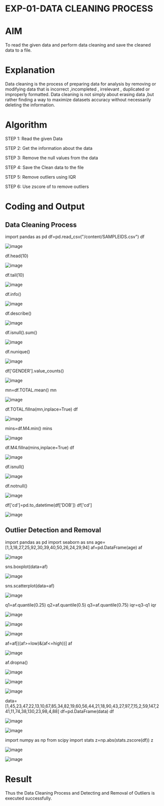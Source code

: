 # EXP-01-DATA CLEANING PROCESS
# AIM
To read the given data and perform data cleaning and save the cleaned data to a file.

# Explanation
Data cleaning is the process of preparing data for analysis by removing or modifying data that is incorrect ,incompleted , irrelevant , duplicated or improperly formatted. Data cleaning is not simply about erasing data ,but rather finding a way to maximize datasets accuracy without necessarily deleting the information.

# Algorithm
STEP 1: Read the given Data

STEP 2: Get the information about the data

STEP 3: Remove the null values from the data

STEP 4: Save the Clean data to the file

STEP 5: Remove outliers using IQR

STEP 6: Use zscore of to remove outliers

# Coding and Output

## Data Cleaning Process

import pandas as pd
df=pd.read_csv("/content/SAMPLEIDS.csv")
df

![image](https://github.com/varshasharon/exno1/assets/98278161/792962ae-74e2-467f-b239-66d6a3b1fad6)


df.head(10)

![image](https://github.com/varshasharon/exno1/assets/98278161/459e1284-94c5-427b-aa17-10f452c34bd9)


df.tail(10)

![image](https://github.com/varshasharon/exno1/assets/98278161/f1921df1-c8a4-4aca-b547-dd0c8aae9ab6)


df.info()

![image](https://github.com/varshasharon/exno1/assets/98278161/9d8a183f-79b0-42fc-b6b7-d790fb4321a8)


df.describe()

![image](https://github.com/varshasharon/exno1/assets/98278161/de034941-e97e-4eed-9cdb-bd8f05ce8daa)


df.isnull().sum()

![image](https://github.com/varshasharon/exno1/assets/98278161/19684aa0-d7e1-4b0f-8198-16f0cbf4e2c4)


df.nunique()

![image](https://github.com/varshasharon/exno1/assets/98278161/bdb28f9b-a0f4-418b-8847-a07427ecd9bc)


df['GENDER'].value_counts()

![image](https://github.com/varshasharon/exno1/assets/98278161/61529e50-bd7d-4f13-956f-4831bd60e499)


mn=df.TOTAL.mean()
mn

![image](https://github.com/varshasharon/exno1/assets/98278161/ad0351fe-902e-4d8a-822e-acc1f2fce67f)


df.TOTAL.fillna(mn,inplace=True)
df

![image](https://github.com/varshasharon/exno1/assets/98278161/4c6525d5-a70e-4667-bc77-b60fe386e176)


mins=df.M4.min()
mins

![image](https://github.com/varshasharon/exno1/assets/98278161/eda5aab9-ccb7-449f-9884-c53a8e3eb3fd)


df.M4.fillna(mins,inplace=True)
df

![image](https://github.com/varshasharon/exno1/assets/98278161/79201328-8bff-4ed9-b0ad-25e96c55edf1)


df.isnull()

![image](https://github.com/varshasharon/exno1/assets/98278161/aa801c39-7cfc-48d3-aa8d-c4a949b820cc)


df.notnull()

![image](https://github.com/varshasharon/exno1/assets/98278161/31413190-ee68-4fb2-bc52-2b2ba09a896f)


df['cd']=pd.to_datetime(df['DOB'])
df['cd']

![image](https://github.com/varshasharon/exno1/assets/98278161/6d711caf-12f8-4c67-8713-6e44ef92fc32)

## Outlier Detection and Removal


import pandas as pd
import seaborn as sns
age=[1,3,18,27,25,92,30,39,40,50,26,24,29,94]
af=pd.DataFrame(age)
af

![image](https://github.com/varshasharon/exno1/assets/98278161/5abe20ee-e8e3-4bef-95c8-e38cecc672f5)


sns.boxplot(data=af)

![image](https://github.com/varshasharon/exno1/assets/98278161/bb2ebe0f-4745-4854-80a9-bcb0351c95b7)


sns.scatterplot(data=af)

![image](https://github.com/varshasharon/exno1/assets/98278161/41f485af-c28f-459c-8213-03d5f05bc2b5)


q1=af.quantile(0.25)
q2=af.quantile(0.5)
q3=af.quantile(0.75)
iqr=q3-q1
iqr


![image](https://github.com/varshasharon/exno1/assets/98278161/6780ed80-f9fc-48c4-91cf-380672ed47d2)


![image](https://github.com/varshasharon/exno1/assets/98278161/210d55fa-036f-4586-be71-2edf133b3d3b)


![image](https://github.com/varshasharon/exno1/assets/98278161/6b6087c8-7759-497d-8b81-440332329687)


af=af[((af>=low)&(af<=high))]
af


![image](https://github.com/varshasharon/exno1/assets/98278161/bea4aba9-eab2-428e-8ba8-bc31b34d2a88)


af.dropna()


![image](https://github.com/varshasharon/exno1/assets/98278161/052d5468-8517-4055-a573-85f00593a3ab)



![image](https://github.com/varshasharon/exno1/assets/98278161/e977abca-633d-47e7-bb03-4118190edad9)


![image](https://github.com/varshasharon/exno1/assets/98278161/ddb7efdc-3768-42b3-ac6f-7f71a3360c2d)


data=[1,45,23,47,22,13,10,67,85,34,82,19,60,56,44,21,18,90,43,27,97,7,15,2,59,147,241,11,74,38,130,23,98,4,88]
df=pd.DataFrame(data)
df


![image](https://github.com/varshasharon/exno1/assets/98278161/9a4533cb-a11b-4bcd-85ce-4f5fa00b283d)

![image](https://github.com/varshasharon/exno1/assets/98278161/7ffa6ae4-f06b-44f8-b2e6-1aaf92ef243a)


import numpy as np
from scipy import stats
z=np.abs(stats.zscore(df))
z


![image](https://github.com/varshasharon/exno1/assets/98278161/f481d761-7083-4c96-be0b-043fb65ddd17)


![image](https://github.com/varshasharon/exno1/assets/98278161/6ec5fe2c-b020-44fc-8bd0-ba7b7d17ea72)


# Result
Thus the Data Cleaning Process and Detecting and Removal of Outliers is executed successfully.
